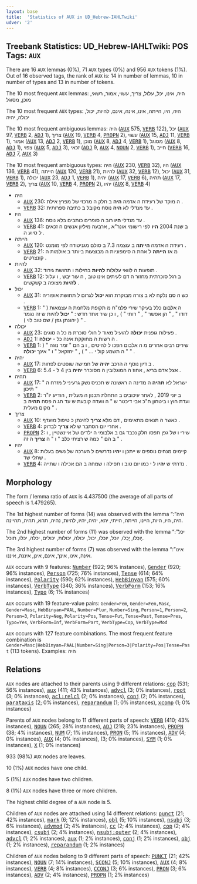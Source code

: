 ```yaml
---
layout: base
title:  'Statistics of AUX in UD_Hebrew-IAHLTwiki'
udver: '2'
---
```


## Treebank Statistics: UD_Hebrew-IAHLTwiki: POS Tags: `AUX`

There are 16 `AUX` lemmas (0%), 71 `AUX` types (0%) and 956 `AUX` tokens (1%).
Out of 16 observed tags, the rank of `AUX` is: 14 in number of lemmas, 10 in number of types and 13 in number of tokens.

The 10 most frequent `AUX` lemmas: היה, אינו, יכל, עלול, צריך, עשוי, אמור, רשאי, מוכן, מסוגל

The 10 most frequent `AUX` types:  היה, היו, הייתה, אינו, אינה, אינם, להיות, יכול, יכולה, יהיה

The 10 most frequent ambiguous lemmas: היה (<tt><a href="he_iahltwiki-pos-AUX.html">AUX</a></tt> 575, <tt><a href="he_iahltwiki-pos-VERB.html">VERB</a></tt> 122), יכל (<tt><a href="he_iahltwiki-pos-AUX.html">AUX</a></tt> 97, <tt><a href="he_iahltwiki-pos-VERB.html">VERB</a></tt> 2, <tt><a href="he_iahltwiki-pos-ADJ.html">ADJ</a></tt> 1), צריך (<tt><a href="he_iahltwiki-pos-AUX.html">AUX</a></tt> 19, <tt><a href="he_iahltwiki-pos-VERB.html">VERB</a></tt> 4, <tt><a href="he_iahltwiki-pos-PROPN.html">PROPN</a></tt> 2), עשוי (<tt><a href="he_iahltwiki-pos-AUX.html">AUX</a></tt> 15, <tt><a href="he_iahltwiki-pos-ADJ.html">ADJ</a></tt> 11, <tt><a href="he_iahltwiki-pos-VERB.html">VERB</a></tt> 1), אמור (<tt><a href="he_iahltwiki-pos-AUX.html">AUX</a></tt> 13, <tt><a href="he_iahltwiki-pos-ADJ.html">ADJ</a></tt> 2, <tt><a href="he_iahltwiki-pos-VERB.html">VERB</a></tt> 1), מוכן (<tt><a href="he_iahltwiki-pos-AUX.html">AUX</a></tt> 8, <tt><a href="he_iahltwiki-pos-ADJ.html">ADJ</a></tt> 4, <tt><a href="he_iahltwiki-pos-VERB.html">VERB</a></tt> 1), מסוגל (<tt><a href="he_iahltwiki-pos-AUX.html">AUX</a></tt> 8, <tt><a href="he_iahltwiki-pos-ADJ.html">ADJ</a></tt> 1), צפוי (<tt><a href="he_iahltwiki-pos-AUX.html">AUX</a></tt> 5, <tt><a href="he_iahltwiki-pos-ADJ.html">ADJ</a></tt> 3), זכאי (<tt><a href="he_iahltwiki-pos-ADJ.html">ADJ</a></tt> 9, <tt><a href="he_iahltwiki-pos-AUX.html">AUX</a></tt> 4, <tt><a href="he_iahltwiki-pos-NOUN.html">NOUN</a></tt> 2, <tt><a href="he_iahltwiki-pos-VERB.html">VERB</a></tt> 1), חייב (<tt><a href="he_iahltwiki-pos-VERB.html">VERB</a></tt> 16, <tt><a href="he_iahltwiki-pos-ADJ.html">ADJ</a></tt> 7, <tt><a href="he_iahltwiki-pos-AUX.html">AUX</a></tt> 3)

The 10 most frequent ambiguous types:  היה (<tt><a href="he_iahltwiki-pos-AUX.html">AUX</a></tt> 230, <tt><a href="he_iahltwiki-pos-VERB.html">VERB</a></tt> 32), היו (<tt><a href="he_iahltwiki-pos-AUX.html">AUX</a></tt> 136, <tt><a href="he_iahltwiki-pos-VERB.html">VERB</a></tt> 41), הייתה (<tt><a href="he_iahltwiki-pos-AUX.html">AUX</a></tt> 120, <tt><a href="he_iahltwiki-pos-VERB.html">VERB</a></tt> 21), להיות (<tt><a href="he_iahltwiki-pos-AUX.html">AUX</a></tt> 32, <tt><a href="he_iahltwiki-pos-VERB.html">VERB</a></tt> 12), יכול (<tt><a href="he_iahltwiki-pos-AUX.html">AUX</a></tt> 31, <tt><a href="he_iahltwiki-pos-VERB.html">VERB</a></tt> 1), יכולה (<tt><a href="he_iahltwiki-pos-AUX.html">AUX</a></tt> 23, <tt><a href="he_iahltwiki-pos-ADJ.html">ADJ</a></tt> 1, <tt><a href="he_iahltwiki-pos-VERB.html">VERB</a></tt> 1), יהיה (<tt><a href="he_iahltwiki-pos-AUX.html">AUX</a></tt> 17, <tt><a href="he_iahltwiki-pos-VERB.html">VERB</a></tt> 6), תהיה (<tt><a href="he_iahltwiki-pos-AUX.html">AUX</a></tt> 17, <tt><a href="he_iahltwiki-pos-VERB.html">VERB</a></tt> 2), צריך (<tt><a href="he_iahltwiki-pos-AUX.html">AUX</a></tt> 10, <tt><a href="he_iahltwiki-pos-VERB.html">VERB</a></tt> 4, <tt><a href="he_iahltwiki-pos-PROPN.html">PROPN</a></tt> 2), יהיו (<tt><a href="he_iahltwiki-pos-AUX.html">AUX</a></tt> 8, <tt><a href="he_iahltwiki-pos-VERB.html">VERB</a></tt> 4)


* היה
  * <tt><a href="he_iahltwiki-pos-AUX.html">AUX</a></tt> 230: ה מוקד של רעידת ה אדמה <b>היה</b> ב חלק ה מרכזי של מפרץ אילת .
  * <tt><a href="he_iahltwiki-pos-VERB.html">VERB</a></tt> 32: עד מנדלי לא <b>היה</b> נוסח מקובל ב כתיבה ספרותית .
* היו
  * <tt><a href="he_iahltwiki-pos-AUX.html">AUX</a></tt> 136: עד מנדלי <b>היו</b> רוב ה סופרים כותבים בלא נוסח .
  * <tt><a href="he_iahltwiki-pos-VERB.html">VERB</a></tt> 41: ב שנת 2004 <b>היו</b> לפי רישומי אונר"א , ארבעה מיליון אנשים ה זכאים ל סיוע ה .
* הייתה
  * <tt><a href="he_iahltwiki-pos-AUX.html">AUX</a></tt> 120: רעידת ה אדמה <b>הייתה</b> ב עוצמה 7.3 ב סולם מגניטודה לפי מומנט .
  * <tt><a href="he_iahltwiki-pos-VERB.html">VERB</a></tt> 21: מ אז <b>הייתה</b> ל אחת ה סימפוניות ה מבוצעות ביותר ב אולמות ה קונצרטים .
* להיות
  * <tt><a href="he_iahltwiki-pos-AUX.html">AUX</a></tt> 32: תופעות ה לוואי עלולות <b>להיות</b> בחילות ו תחושת גירוד .
  * <tt><a href="he_iahltwiki-pos-VERB.html">VERB</a></tt> 12: ב רגל סוכרתית מחזור ה דם לעיתים אינו טוב , ה עור יבש , ו עלול <b>להיות</b> מצופה ב קשקשים .
* יכול
  * <tt><a href="he_iahltwiki-pos-AUX.html">AUX</a></tt> 31: כש ה סם נלקח לא ב צורה מבוקרת הוא <b>יכול</b> לגרום ל תחושת אופוריה .
  * <tt><a href="he_iahltwiki-pos-VERB.html">VERB</a></tt> 1: ה אלבום כלל בעיקר שירי פלמ"ח מ תקופת מלחמת ה עצמאות ( " דודו " , " הן אפשר " , " רותי " ) , ו כן שיר אחד חדש : " <b>יכול</b> להיות ש זה נגמר " ( יהונתן גפן / שם טוב לוי ) .
* יכולה
  * <tt><a href="he_iahltwiki-pos-AUX.html">AUX</a></tt> 23: פעילות גופנית <b>יכולה</b> להועיל מאוד ל חולי סוכרת מ כל ה סוגים .
  * <tt><a href="he_iahltwiki-pos-ADJ.html">ADJ</a></tt> 1: ה רשות ה מחוקקת אינה כל - <b>יכולה</b> .
  * <tt><a href="he_iahltwiki-pos-VERB.html">VERB</a></tt> 1: שירים רבים אחרים מ ה אלבום הפכו ל להיטים , ו ב הם " זמר נוגה " ( " ה תשמע קול י ... " ) , " יחזקאל " ו " אינך <b>יכולה</b> " .
* יהיה
  * <tt><a href="he_iahltwiki-pos-AUX.html">AUX</a></tt> 17: ב דיון נוסף ה הרכב <b>יהיה</b> של חמישה שופטים לפחות .
  * <tt><a href="he_iahltwiki-pos-VERB.html">VERB</a></tt> 6: אצל אדם בריא , אחוז ה המוגלובין ה מסוכרר <b>יהיה</b> בין 4 ל - 5.4 .
* תהיה
  * <tt><a href="he_iahltwiki-pos-AUX.html">AUX</a></tt> 17: " ישראל לא <b>תהיה</b> ה מדינה ה ראשונה ש תכניס נשק גרעיני ל מזרח ה תיכון "
  * <tt><a href="he_iahltwiki-pos-VERB.html">VERB</a></tt> 2: ב יוני 2019 , לאחר עיכובים ב התחלת תכנון ה מעלית , הודיע יו"ר ועדת חוץ ו ביטחון ח"כ אבי דיכטר ש " ה וועדה קובעת ש עד חג ה פסח <b>תהיה</b> ב מקום מעלית " .
* צריך
  * <tt><a href="he_iahltwiki-pos-AUX.html">AUX</a></tt> 10: כאשר ה תנאים מתאימים , דם מלא <b>צריך</b> להינתן כ טיפול מועדף .
  * <tt><a href="he_iahltwiki-pos-VERB.html">VERB</a></tt> 4: אחרי יום הסתבר ש לא <b>צריך</b> לבדוק .
  * <tt><a href="he_iahltwiki-pos-PROPN.html">PROPN</a></tt> 2: שירי ו של גפן תפסו חלק נכבד גם ב אלבומי ה ילדים של איינשטיין , ו ב הם " כמה ש רציתי כלב " ו " ה <b>צריך</b> ה זה " .
* יהיו
  * <tt><a href="he_iahltwiki-pos-AUX.html">AUX</a></tt> 8: קיימים מנחים נוספים ש ייתכן ו <b>יהיו</b> נדרשים ל הערכה של נשים בעלות שתלי שד .
  * <tt><a href="he_iahltwiki-pos-VERB.html">VERB</a></tt> 4: נדרתי ש <b>יהיו</b> ל י כמו יום טוב ו תפילה ו שמחה ב הם אכילה ו שתייה .

## Morphology

The form / lemma ratio of `AUX` is 4.437500 (the average of all parts of speech is 1.479265).

The 1st highest number of forms (14) was observed with the lemma “היה”: היה, היו, היות, היינו, הייתה, הייתי, יהא, יהיה, יהיו, להיות, נהיה, תהא, תהיה, תהיינה.

The 2nd highest number of forms (11) was observed with the lemma “יכל”: יָוכְלוּ, יָכְלוּ, יוכל, יוכלו, יכול, יכולה, יכולות, יכולים, יכלה, יכלו, תוכל.

The 3rd highest number of forms (7) was observed with the lemma “אינו”: אינה, אינו, אינך, אינם, אינן, איננה, איננו.

`AUX` occurs with 9 features: <tt><a href="he_iahltwiki-feat-Number.html">Number</a></tt> (922; 96% instances), <tt><a href="he_iahltwiki-feat-Gender.html">Gender</a></tt> (920; 96% instances), <tt><a href="he_iahltwiki-feat-Person.html">Person</a></tt> (725; 76% instances), <tt><a href="he_iahltwiki-feat-Tense.html">Tense</a></tt> (614; 64% instances), <tt><a href="he_iahltwiki-feat-Polarity.html">Polarity</a></tt> (590; 62% instances), <tt><a href="he_iahltwiki-feat-HebBinyan.html">HebBinyan</a></tt> (575; 60% instances), <tt><a href="he_iahltwiki-feat-VerbType.html">VerbType</a></tt> (340; 36% instances), <tt><a href="he_iahltwiki-feat-VerbForm.html">VerbForm</a></tt> (153; 16% instances), <tt><a href="he_iahltwiki-feat-Typo.html">Typo</a></tt> (6; 1% instances)

`AUX` occurs with 19 feature-value pairs: `Gender=Fem`, `Gender=Fem,Masc`, `Gender=Masc`, `HebBinyan=PAAL`, `Number=Plur`, `Number=Sing`, `Person=1`, `Person=2`, `Person=3`, `Polarity=Neg`, `Polarity=Pos`, `Tense=Fut`, `Tense=Past`, `Tense=Pres`, `Typo=Yes`, `VerbForm=Inf`, `VerbForm=Part`, `VerbType=Cop`, `VerbType=Mod`

`AUX` occurs with 127 feature combinations.
The most frequent feature combination is `Gender=Masc|HebBinyan=PAAL|Number=Sing|Person=3|Polarity=Pos|Tense=Past` (113 tokens).
Examples: היה


## Relations

`AUX` nodes are attached to their parents using 9 different relations: <tt><a href="he_iahltwiki-dep-cop.html">cop</a></tt> (531; 56% instances), <tt><a href="he_iahltwiki-dep-aux.html">aux</a></tt> (411; 43% instances), <tt><a href="he_iahltwiki-dep-advcl.html">advcl</a></tt> (3; 0% instances), <tt><a href="he_iahltwiki-dep-root.html">root</a></tt> (3; 0% instances), <tt><a href="he_iahltwiki-dep-acl-relcl.html">acl:relcl</a></tt> (2; 0% instances), <tt><a href="he_iahltwiki-dep-conj.html">conj</a></tt> (2; 0% instances), <tt><a href="he_iahltwiki-dep-parataxis.html">parataxis</a></tt> (2; 0% instances), <tt><a href="he_iahltwiki-dep-reparandum.html">reparandum</a></tt> (1; 0% instances), <tt><a href="he_iahltwiki-dep-xcomp.html">xcomp</a></tt> (1; 0% instances)

Parents of `AUX` nodes belong to 11 different parts of speech: <tt><a href="he_iahltwiki-pos-VERB.html">VERB</a></tt> (410; 43% instances), <tt><a href="he_iahltwiki-pos-NOUN.html">NOUN</a></tt> (265; 28% instances), <tt><a href="he_iahltwiki-pos-ADJ.html">ADJ</a></tt> (218; 23% instances), <tt><a href="he_iahltwiki-pos-PROPN.html">PROPN</a></tt> (38; 4% instances), <tt><a href="he_iahltwiki-pos-NUM.html">NUM</a></tt> (7; 1% instances), <tt><a href="he_iahltwiki-pos-PRON.html">PRON</a></tt> (5; 1% instances), <tt><a href="he_iahltwiki-pos-ADV.html">ADV</a></tt> (4; 0% instances), <tt><a href="he_iahltwiki-pos-AUX.html">AUX</a></tt> (4; 0% instances),  (3; 0% instances), <tt><a href="he_iahltwiki-pos-SYM.html">SYM</a></tt> (1; 0% instances), <tt><a href="he_iahltwiki-pos-X.html">X</a></tt> (1; 0% instances)

933 (98%) `AUX` nodes are leaves.

10 (1%) `AUX` nodes have one child.

5 (1%) `AUX` nodes have two children.

8 (1%) `AUX` nodes have three or more children.

The highest child degree of a `AUX` node is 5.

Children of `AUX` nodes are attached using 14 different relations: <tt><a href="he_iahltwiki-dep-punct.html">punct</a></tt> (21; 42% instances), <tt><a href="he_iahltwiki-dep-mark.html">mark</a></tt> (6; 12% instances), <tt><a href="he_iahltwiki-dep-obl.html">obl</a></tt> (5; 10% instances), <tt><a href="he_iahltwiki-dep-nsubj.html">nsubj</a></tt> (3; 6% instances), <tt><a href="he_iahltwiki-dep-advmod.html">advmod</a></tt> (2; 4% instances), <tt><a href="he_iahltwiki-dep-cc.html">cc</a></tt> (2; 4% instances), <tt><a href="he_iahltwiki-dep-cop.html">cop</a></tt> (2; 4% instances), <tt><a href="he_iahltwiki-dep-csubj.html">csubj</a></tt> (2; 4% instances), <tt><a href="he_iahltwiki-dep-nsubj-outer.html">nsubj:outer</a></tt> (2; 4% instances), <tt><a href="he_iahltwiki-dep-advcl.html">advcl</a></tt> (1; 2% instances), <tt><a href="he_iahltwiki-dep-aux.html">aux</a></tt> (1; 2% instances), <tt><a href="he_iahltwiki-dep-conj.html">conj</a></tt> (1; 2% instances), <tt><a href="he_iahltwiki-dep-obj.html">obj</a></tt> (1; 2% instances), <tt><a href="he_iahltwiki-dep-reparandum.html">reparandum</a></tt> (1; 2% instances)

Children of `AUX` nodes belong to 9 different parts of speech: <tt><a href="he_iahltwiki-pos-PUNCT.html">PUNCT</a></tt> (21; 42% instances), <tt><a href="he_iahltwiki-pos-NOUN.html">NOUN</a></tt> (7; 14% instances), <tt><a href="he_iahltwiki-pos-SCONJ.html">SCONJ</a></tt> (5; 10% instances), <tt><a href="he_iahltwiki-pos-AUX.html">AUX</a></tt> (4; 8% instances), <tt><a href="he_iahltwiki-pos-VERB.html">VERB</a></tt> (4; 8% instances), <tt><a href="he_iahltwiki-pos-CCONJ.html">CCONJ</a></tt> (3; 6% instances), <tt><a href="he_iahltwiki-pos-PRON.html">PRON</a></tt> (3; 6% instances), <tt><a href="he_iahltwiki-pos-ADV.html">ADV</a></tt> (2; 4% instances), <tt><a href="he_iahltwiki-pos-PROPN.html">PROPN</a></tt> (1; 2% instances)

